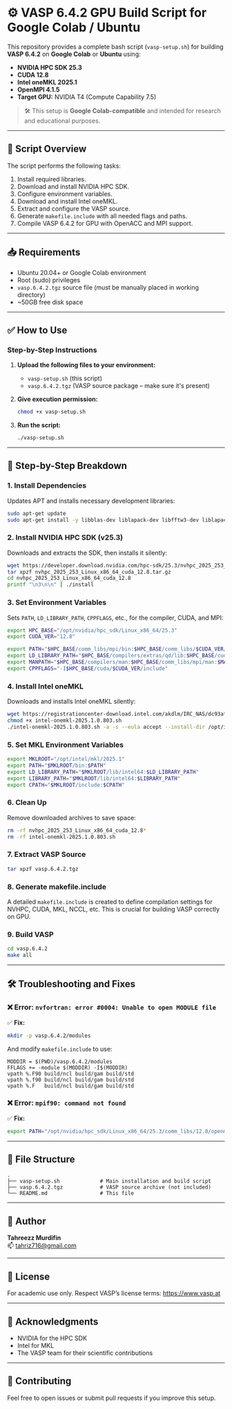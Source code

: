 # ⚙️ VASP 6.4.2 GPU Build Script for Google Colab / Ubuntu

This repository provides a complete bash script (`vasp-setup.sh`) for building **VASP 6.4.2** on **Google Colab** or **Ubuntu** using:

- **NVIDIA HPC SDK 25.3**
- **CUDA 12.8**
- **Intel oneMKL 2025.1**
- **OpenMPI 4.1.5**
- **Target GPU:** NVIDIA T4 (Compute Capability 7.5)

> 🛠️ This setup is **Google Colab-compatible** and intended for research and educational purposes.

---

## 📜 Script Overview

The script performs the following tasks:

1. Install required libraries.
2. Download and install NVIDIA HPC SDK.
3. Configure environment variables.
4. Download and install Intel oneMKL.
5. Extract and configure the VASP source.
6. Generate `makefile.include` with all needed flags and paths.
7. Compile VASP 6.4.2 for GPU with OpenACC and MPI support.

---

## 📥 Requirements

- Ubuntu 20.04+ or Google Colab environment
- Root (sudo) privileges
- `vasp.6.4.2.tgz` source file (must be manually placed in working directory)
- ~50GB free disk space

---

## ✅ How to Use

### Step-by-Step Instructions

1. **Upload the following files to your environment:**

   - `vasp-setup.sh` (this script)
   - `vasp.6.4.2.tgz` (VASP source package – make sure it's present)

2. **Give execution permission:**

   ```bash
   chmod +x vasp-setup.sh
   ```

3. **Run the script:**

   ```bash
   ./vasp-setup.sh
   ```

---

## 🔧 Step-by-Step Breakdown

### 1. Install Dependencies
Updates APT and installs necessary development libraries:
```bash
sudo apt-get update
sudo apt-get install -y libblas-dev liblapack-dev libfftw3-dev liblapack-doc libfftw3-doc
```

### 2. Install NVIDIA HPC SDK (v25.3)
Downloads and extracts the SDK, then installs it silently:
```bash
wget https://developer.download.nvidia.com/hpc-sdk/25.3/nvhpc_2025_253_Linux_x86_64_cuda_12.8.tar.gz
tar xpzf nvhpc_2025_253_Linux_x86_64_cuda_12.8.tar.gz
cd nvhpc_2025_253_Linux_x86_64_cuda_12.8
printf "\n3\n\n" | ./install
```

### 3. Set Environment Variables
Sets `PATH`, `LD_LIBRARY_PATH`, `CPPFLAGS`, etc., for the compiler, CUDA, and MPI:
```bash
export HPC_BASE="/opt/nvidia/hpc_sdk/Linux_x86_64/25.3"
export CUDA_VER="12.8"

export PATH="$HPC_BASE/comm_libs/mpi/bin:$HPC_BASE/comm_libs/$CUDA_VER/openmpi4/openmpi-4.1.5/bin:$HPC_BASE/compilers/bin:$HPC_BASE/compilers/compilers/extras:$PATH"
export LD_LIBRARY_PATH="$HPC_BASE/compilers/extras/qd/lib:$HPC_BASE/cuda/$CUDA_VER/targets/x86_64-linux/lib:$HPC_BASE/comm_libs/$CUDA_VER/openmpi4/openmpi-4.1.5/lib:$LD_LIBRARY_PATH"
export MANPATH="$HPC_BASE/compilers/man:$HPC_BASE/comm_libs/mpi/man:$MANPATH"
export CPPFLAGS="-I$HPC_BASE/cuda/$CUDA_VER/include"
```

### 4. Install Intel oneMKL
Downloads and installs Intel oneMKL silently:
```bash
wget https://registrationcenter-download.intel.com/akdlm/IRC_NAS/dc93af13-2b3f-40c3-a41b-2bc05a707a80/intel-onemkl-2025.1.0.803.sh
chmod +x intel-onemkl-2025.1.0.803.sh
./intel-onemkl-2025.1.0.803.sh -a -s --eula accept --install-dir /opt/intel
```

### 5. Set MKL Environment Variables
```bash
export MKLROOT="/opt/intel/mkl/2025.1"
export PATH="$MKLROOT/bin:$PATH"
export LD_LIBRARY_PATH="$MKLROOT/lib/intel64:$LD_LIBRARY_PATH"
export LIBRARY_PATH="$MKLROOT/lib/intel64:$LIBRARY_PATH"
export CPATH="$MKLROOT/include:$CPATH"
```

### 6. Clean Up
Remove downloaded archives to save space:
```bash
rm -rf nvhpc_2025_253_Linux_x86_64_cuda_12.8*
rm -rf intel-onemkl-2025.1.0.803.sh
```

### 7. Extract VASP Source
```bash
tar xpzf vasp.6.4.2.tgz
```

### 8. Generate makefile.include
A detailed `makefile.include` is created to define compilation settings for NVHPC, CUDA, MKL, NCCL, etc. This is crucial for building VASP correctly on GPU.

### 9. Build VASP
```bash
cd vasp.6.4.2
make all
```

---

## 🛠️ Troubleshooting and Fixes

### ❌ Error: `nvfortran: error #0004: Unable to open MODULE file`
✅ **Fix:**
```bash
mkdir -p vasp.6.4.2/modules
```
And modify `makefile.include` to use:
```make
MODDIR = $(PWD)/vasp.6.4.2/modules
FFLAGS += -module $(MODDIR) -I$(MODDIR)
vpath %.F90 build/ncl build/gam build/std
vpath %.f90 build/ncl build/gam build/std
vpath %.F   build/ncl build/gam build/std
```

### ❌ Error: `mpif90: command not found`
✅ **Fix:**
```bash
export PATH="/opt/nvidia/hpc_sdk/Linux_x86_64/25.3/comm_libs/12.8/openmpi4/openmpi-4.1.5/bin:$PATH"
```

---

## 📂 File Structure

```text
.
├── vasp-setup.sh             # Main installation and build script
├── vasp.6.4.2.tgz            # VASP source archive (not included)
└── README.md                 # This file
```

---

## 📧 Author

**Tahreezz Murdifin**  
📫 [tahriz716@gmail.com](mailto:tahriz716@gmail.com)

---

## 📄 License

For academic use only. Respect VASP’s license terms: https://www.vasp.at

---

## 🙏 Acknowledgments

- NVIDIA for the HPC SDK
- Intel for MKL
- The VASP team for their scientific contributions

---


## 🤝 Contributing

Feel free to open issues or submit pull requests if you improve this setup.
